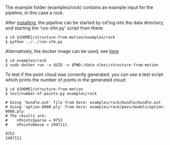 The example folder (examples/rock) contains an example input for the pipeline, in this case a rock.

After [installing](install-ubuntu-14.10.md), the pipeline can be started by cd'ing into the data directory, and starting the 'run-sfm.py' script from there:

```
$ cd ${HOME}/structure-from-motion/examples/rock
$ python ../../run-sfm.py
```

Alternatively, the docker image can be used, see [here](docker.md)

```
$ cd examples/rock
$ sudo docker run -u $UID -v $PWD:/data nlesc/structure-from-motion
```

To test if the point cloud was correctly generated, you can use a test script which prints the number of points in the generated cloud:

```
$ cd ${HOME}/structure-from-motion
$ test/number-of-points.py examples/rock

# Using 'bundle.out' file from here: examples/rock/bundle/bundle.out
# Using 'option-0000.ply' from here: examples/rock/pmvs/models/option-0000.ply
# The results are:
#    nPointsSparse = 9753
#    nPointsDense = 2497111

9753
2497111
```
